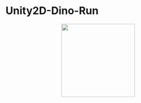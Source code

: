 # Unity2D-Dino-Run

<p align="center">
<img src = "![DinoRun](https://github.com/GrayHoodT/Unity2D-Dino-Run/assets/137641161/457ba7b9-fcec-489d-9709-4008675a6093)" style = "width:200px">
</img>
</p>
